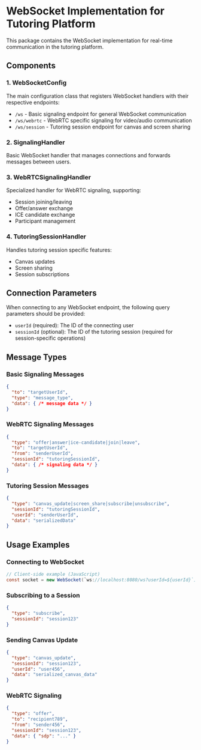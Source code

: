 # WebSocket Implementation for Tutoring Platform

This package contains the WebSocket implementation for real-time communication in the tutoring platform.

## Components

### 1. WebSocketConfig

The main configuration class that registers WebSocket handlers with their respective endpoints:

- `/ws` - Basic signaling endpoint for general WebSocket communication
- `/ws/webrtc` - WebRTC specific signaling for video/audio communication
- `/ws/session` - Tutoring session endpoint for canvas and screen sharing

### 2. SignalingHandler

Basic WebSocket handler that manages connections and forwards messages between users.

### 3. WebRTCSignalingHandler

Specialized handler for WebRTC signaling, supporting:
- Session joining/leaving
- Offer/answer exchange
- ICE candidate exchange
- Participant management

### 4. TutoringSessionHandler

Handles tutoring session specific features:
- Canvas updates
- Screen sharing
- Session subscriptions

## Connection Parameters

When connecting to any WebSocket endpoint, the following query parameters should be provided:

- `userId` (required): The ID of the connecting user
- `sessionId` (optional): The ID of the tutoring session (required for session-specific operations)

## Message Types

### Basic Signaling Messages

```json
{
  "to": "targetUserId",
  "type": "message_type",
  "data": { /* message data */ }
}
```

### WebRTC Signaling Messages

```json
{
  "type": "offer|answer|ice-candidate|join|leave",
  "to": "targetUserId",
  "from": "senderUserId",
  "sessionId": "tutoringSessionId",
  "data": { /* signaling data */ }
}
```

### Tutoring Session Messages

```json
{
  "type": "canvas_update|screen_share|subscribe|unsubscribe",
  "sessionId": "tutoringSessionId",
  "userId": "senderUserId",
  "data": "serializedData"
}
```

## Usage Examples

### Connecting to WebSocket

```java
// Client-side example (JavaScript)
const socket = new WebSocket(`ws://localhost:8080/ws?userId=${userId}`);
```

### Subscribing to a Session

```json
{
  "type": "subscribe",
  "sessionId": "session123"
}
```

### Sending Canvas Update

```json
{
  "type": "canvas_update",
  "sessionId": "session123",
  "userId": "user456",
  "data": "serialized_canvas_data"
}
```

### WebRTC Signaling

```json
{
  "type": "offer",
  "to": "recipient789",
  "from": "sender456",
  "sessionId": "session123",
  "data": { "sdp": "..." }
}
```
